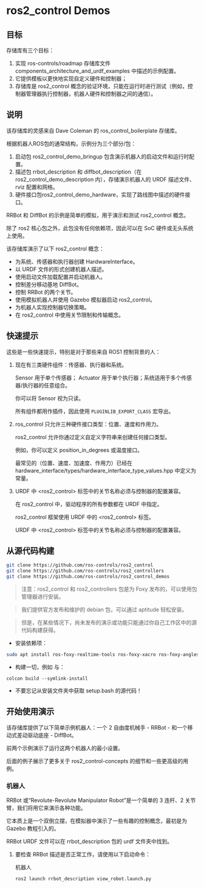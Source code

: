 # ros2_control Demos

## 目标

存储库有三个目标：

1. 实现 ros-controls/roadmap 存储库文件 components_architecture_and_urdf_examples 中描述的示例配置。
2. 它提供模板以更快地实现自定义硬件和控制器；
3. 存储库是 ros2_control 概念的验证环境，只能在运行时进行测试（例如，控制器管理器执行控制器，机器人硬件和控制器之间的通信）。



## 说明

该存储库的灵感来自 Dave Coleman 的 ros_control_boilerplate 存储库。

根据机器人ROS包的通常结构，示例分为三个部分/包：

1. 启动包 ros2_control_demo_bringup 包含演示机器人的启动文件和运行时配置。
2. 描述包 rrbot_description 和 diffbot_description（在 ros2_control_demo_description 内），存储演示机器人的 URDF 描述文件、rviz 配置和网格。
3. 硬件接口包ros2_control_demo_hardware，实现了路线图中描述的硬件接口。

RRBot 和 DiffBot 的示例是简单的模拟，用于演示和测试 ros2_control 概念。

除了 ros2 核心包之外，此包没有任何依赖项，因此可以在 SoC 硬件或无头系统上使用。

该存储库演示了以下 ros2_control 概念：

- 为系统、传感器和执行器创建 HardwareInterface。
- 以 URDF 文件的形式创建机器人描述。
- 使用启动文件加载配置并启动机器人。
- 控制差分移动基地 DiffBot。
- 控制 RRBot 的两个关节。
- 使用模拟机器人并使用 Gazebo 模拟器启动 ros2_control。
- 为机器人实现控制器切换策略。
- 在 ros2_control 中使用关节限制和传输概念。



## 快速提示

这些是一些快速提示，特别是对于那些来自 ROS1 控制背景的人：

1. 现在有三类硬件组件：传感器、执行器和系统。

    Sensor 用于单个传感器； Actuator 用于单个执行器；系统适用于多个传感器/执行器的任意组合。

    你可以将 Sensor 视为只读。

    所有组件都用作插件，因此使用 ```PLUGINLIB_EXPORT_CLASS``` 宏导出。

2. ros_control 只允许三种硬件接口类型：位置、速度和作用力。

    ros2_control 允许你通过定义自定义字符串来创建任何接口类型。

    例如，你可以定义 position_in_degrees 或温度接口。

    最常见的（位置、速度、加速度、作用力）已经在 hardware_interface/types/hardware_interface_type_values.hpp 中定义为常量。

3. URDF 中 <ros2_control> 标签中的关节名称必须与控制器的配置兼容。

    在 ros2_control 中，驱动程序的所有参数都在 URDF 中指定。

    ros2_control 框架使用 URDF 中的 <ros2_control> 标签。

    URDF 中 <ros2_control> 标签中的关节名称必须与控制器的配置兼容。



## 从源代码构建

```bash
git clone https://github.com/ros-controls/ros2_control
git clone https://github.com/ros-controls/ros2_controllers
git clone https://github.com/ros-controls/ros2_control_demos

```

> 注意：ros2_control 和 ros2_controllers 包是为 Foxy 发布的，可以使用包管理器进行安装。

> 我们提供官方发布和维护的 debian 包，可以通过 aptitude 轻松安装。

> 但是，在某些情况下，尚未发布的演示或功能只能通过你自己工作区中的源代码构建获得。

- 安装依赖项：

```bash
sudo apt install ros-foxy-realtime-tools ros-foxy-xacro ros-foxy-angles
```

- 构建一切，例如 与：

```
colcon build --symlink-install
```

- 不要忘记从安装文件夹中获取 setup.bash 的源代码！



## 开始使用演示

该存储库提供了以下简单示例机器人：一个 2 自由度机械手 - RRBot - 和一个移动式差动驱动底座 - DiffBot。

前两个示例演示了运行这两个机器人的最小设置。 

后面的例子展示了更多关于 ros2_control-concepts 的细节和一些更高级的用例。

### 机器人

RRBot 或“Revolute-Revolute Manipulator Robot”是一个简单的 3 连杆、2 关节臂，我们将用它来演示各种功能。

它本质上是一个双倒立摆，在模拟器中演示了一些有趣的控制概念，最初是为 Gazebo 教程引入的。

RRBot URDF 文件可以在 rrbot_description 包的 urdf 文件夹中找到。

1. 要检查 RRBot 描述是否正常工作，请使用以下启动命令：

    机器人

    ```bash
    ros2 launch rrbot_description view_robot.launch.py

    ```
